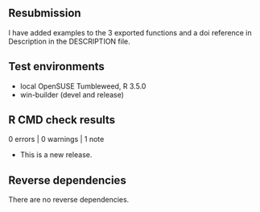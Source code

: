## Resubmission

I have added examples to the 3 exported functions and a doi reference in Description in the DESCRIPTION file.

## Test environments
* local OpenSUSE Tumbleweed, R 3.5.0
* win-builder (devel and release)

## R CMD check results

0 errors | 0 warnings | 1 note

* This is a new release.

## Reverse dependencies

There are no reverse dependencies.

